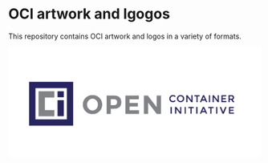 # OCI artwork and lgogos

This repository contains OCI artwork and logos in a variety of formats.

![Image of OCI Logo](logo.png)
